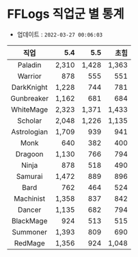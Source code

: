 # FFLogs 직업군 별 통계

- 업데이트 : `2022-03-27 00:06:03`

|직업|5.4|5.5|초힘|
|:-:|-:|-:|-:|
|Paladin|2,310|1,428|1,363|
|Warrior|878|555|551|
|DarkKnight|1,228|744|781|
|Gunbreaker|1,162|681|684|
|WhiteMage|2,323|1,371|1,433|
|Scholar|2,048|1,226|1,135|
|Astrologian|1,709|939|941|
|Monk|640|382|400|
|Dragoon|1,130|766|794|
|Ninja|878|518|490|
|Samurai|1,472|889|896|
|Bard|762|464|524|
|Machinist|1,358|837|842|
|Dancer|1,135|682|794|
|BlackMage|924|513|515|
|Summoner|1,393|809|690|
|RedMage|1,356|924|1,048|
